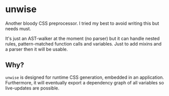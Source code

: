 # unwise

Another bloody CSS preprocessor. I tried my best to avoid writing this but needs must.

It's just an AST-walker at the moment (no parser) but it can handle nested rules, pattern-matched function calls and variables. Just to add mixins and a parser then it will be usable.

## Why?

`unwise` is designed for runtime CSS generation, embedded in an application. Furthermore, it will eventually export a dependency graph of all variables so live-updates are possible.